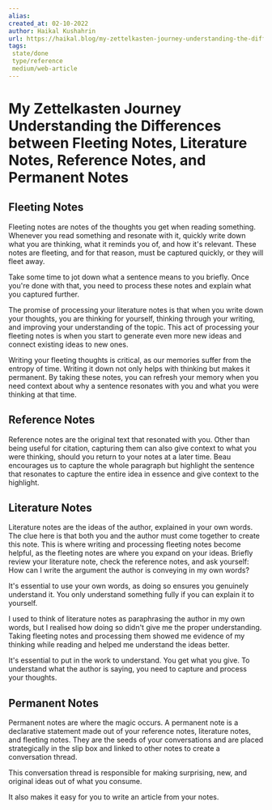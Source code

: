 ```yaml
---
alias: 
created_at: 02-10-2022
author: Haikal Kushahrin
url: https://haikal.blog/my-zettelkasten-journey-understanding-the-differences-between-fleeting-notes-literature-notes-reference-notes-and-permanent-notes/
tags: 
 state/done
 type/reference
 medium/web-article
---
```


# My Zettelkasten Journey Understanding the Differences between Fleeting Notes, Literature Notes, Reference Notes, and Permanent Notes

## Fleeting Notes

Fleeting notes are notes of the thoughts you get when reading something. Whenever you read something and resonate with it, quickly write down what you are thinking, what it reminds you of, and how it's relevant. These notes are fleeting, and for that reason, must be captured quickly, or they will fleet away.

Take some time to jot down what a sentence means to you briefly. Once you're done with that, you need to process these notes and explain what you captured further.

The promise of processing your literature notes is that when you write down your thoughts, you are thinking for yourself, thinking through your writing, and improving your understanding of the topic. This act of processing your fleeting notes is when you start to generate even more new ideas and connect existing ideas to new ones.

Writing your fleeting thoughts is critical, as our memories suffer from the entropy of time. Writing it down not only helps with thinking but makes it permanent. By taking these notes, you can refresh your memory when you need context about why a sentence resonates with you and what you were thinking at that time.

## Reference Notes

Reference notes are the original text that resonated with you. Other than being useful for citation, capturing them can also give context to what you were thinking, should you return to your notes at a later time. Beau encourages us to capture the whole paragraph but highlight the sentence that resonates to capture the entire idea in essence and give context to the highlight.

## Literature Notes 

Literature notes are the ideas of the author, explained in your own words. The clue here is that both you and the author must come together to create this note. This is where writing and processing fleeting notes become helpful, as the fleeting notes are where you expand on your ideas. Briefly review your literature note, check the reference notes, and ask yourself: How can I write the argument the author is conveying in my own words?

It's essential to use your own words, as doing so ensures you genuinely understand it. You only understand something fully if you can explain it to yourself.

I used to think of literature notes as paraphrasing the author in my own words, but I realised how doing so didn't give me the proper understanding. Taking fleeting notes and processing them showed me evidence of my thinking while reading and helped me understand the ideas better.

It's essential to put in the work to understand. You get what you give. To understand what the author is saying, you need to capture and process your thoughts.

## Permanent Notes
Permanent notes are where the magic occurs. A permanent note is a declarative statement made out of your reference notes, literature notes, and fleeting notes. They are the seeds of your conversations and are placed strategically in the slip box and linked to other notes to create a conversation thread.

This conversation thread is responsible for making surprising, new, and original ideas out of what you consume.

It also makes it easy for you to write an article from your notes.